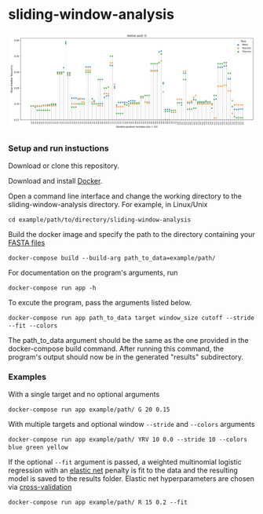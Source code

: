 # sliding-window-analysis

![Example plot](/example_plot.png)

### Setup and run instuctions

Download or clone this repository.

Download and install [Docker](https://www.docker.com/).

Open a command line interface and change the working directory to the sliding-window-analysis directory. For example, in Linux/Unix

    cd example/path/to/directory/sliding-window-analysis

Build the docker image and specify the path to the directory containing your [FASTA files](https://en.wikipedia.org/wiki/FASTA_format)

    docker-compose build --build-arg path_to_data=example/path/

For documentation on the program's arguments, run

    docker-compose run app -h

To excute the program, pass the arguments listed below.

    docker-compose run app path_to_data target window_size cutoff --stride --fit --colors

The path_to_data argument should be the same as the one provided in the docker-compose build command. After running this command, the program's output should now be in the generated "results" subdirectory.

### Examples

With a single target and no optional arguments

    docker-compose run app example/path/ G 20 0.15

With multiple targets and optional window `--stride` and `--colors` arguments

    docker-compose run app example/path/ YRV 10 0.0 --stride 10 --colors blue green yellow

If the optional `--fit` argument is passed, a weighted multinomial logistic regression with an [elastic net](https://en.wikipedia.org/wiki/Elastic_net_regularization) penalty is fit to the data and the resulting model is saved to the results folder. Elastic net hyperparameters are chosen via [cross-validation](<https://en.wikipedia.org/wiki/Cross-validation_(statistics)>)

    docker-compose run app example/path/ R 15 0.2 --fit
